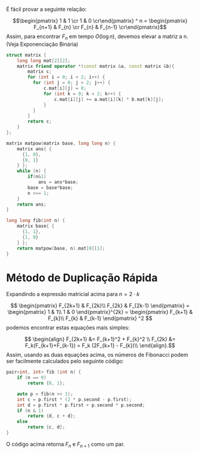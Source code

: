 É fácil provar a seguinte relação:

$$\begin{pmatrix} 1 & 1 \cr 1 & 0 \cr\end{pmatrix} ^ n = \begin{pmatrix} F_{n+1} & F_{n} \cr F_{n} & F_{n-1} \cr\end{pmatrix}$$
Assim, para encontrar $F_n$ em tempo $O(\log n)$, devemos elevar a matriz a n. (Veja Exponenciação Binária)

```cpp
struct matrix {
    long long mat[2][2];
    matrix friend operator *(const matrix &a, const matrix &b){
        matrix c;
        for (int i = 0; i < 2; i++) {
          for (int j = 0; j < 2; j++) {
              c.mat[i][j] = 0;
              for (int k = 0; k < 2; k++) {
                  c.mat[i][j] += a.mat[i][k] * b.mat[k][j];
              }
          }
        }
        return c;
    }
};

matrix matpow(matrix base, long long n) {
    matrix ans{ {
      {1, 0},
      {0, 1}
    } };
    while (n) {
        if(n&1)
            ans = ans*base;
        base = base*base;
        n >>= 1;
    }
    return ans;
}

long long fib(int n) {
    matrix base{ {
      {1, 1},
      {1, 0}
    } };
    return matpow(base, n).mat[0][1];
}
```

# Método de Duplicação Rápida
Expandindo a expressão matricial acima para $n = 2\cdot k$

$$ \begin{pmatrix} F_{2k+1} & F_{2k}\\ F_{2k} & F_{2k-1} \end{pmatrix} = \begin{pmatrix} 1 & 1\\ 1 & 0 \end{pmatrix}^{2k} = \begin{pmatrix} F_{k+1} & F_{k}\\ F_{k} & F_{k-1} \end{pmatrix} ^2 $$
podemos encontrar estas equações mais simples:

$$ \begin{align} F_{2k+1} &= F_{k+1}^2 + F_{k}^2 \\ F_{2k} &= F_k(F_{k+1}+F_{k-1}) = F_k (2F_{k+1} - F_{k})\\ \end{align}.$$
Assim, usando as duas equações acima, os números de Fibonacci podem ser facilmente calculados pelo seguinte código:

```cpp
pair<int, int> fib (int n) {
    if (n == 0)
        return {0, 1};

    auto p = fib(n >> 1);
    int c = p.first * (2 * p.second - p.first);
    int d = p.first * p.first + p.second * p.second;
    if (n & 1)
        return {d, c + d};
    else
        return {c, d};
}
```
O código acima retorna $F_n$ e $F_{n+1}$ como um par.
